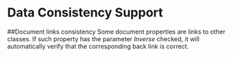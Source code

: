 # Data Consistency Support

##Document links consistency
Some document properties are links to other classes. If such property has the parameter *Inverse* checked, it will automatically verify that the corresponding back link is correct.